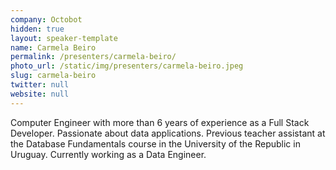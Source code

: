 ```yaml
---
company: Octobot
hidden: true
layout: speaker-template
name: Carmela Beiro
permalink: /presenters/carmela-beiro/
photo_url: /static/img/presenters/carmela-beiro.jpeg
slug: carmela-beiro
twitter: null
website: null
---
```


Computer Engineer with more than 6 years of experience as a Full Stack Developer. Passionate about data applications. Previous teacher assistant at the Database Fundamentals course in the University of the Republic in Uruguay. Currently working as a Data Engineer.
